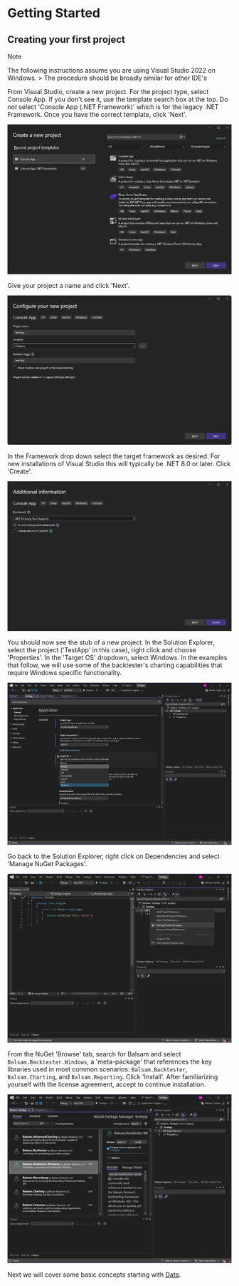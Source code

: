 # Getting Started
## Creating your first project
> [!NOTE]
> The following instructions assume you are using Visual Studio 2022 on Windows. > The procedure should be broadly similar for other IDE's

From Visual Studio, create a new project. For the project type, select Console App. If you don't see it, use the template search box at the top. Do *not* select 'Console App (.NET Framework)' which is for the legacy .NET Framework. Once you have the correct template, click 'Next'.

![VS1](../images//Core1.png)

Give your project a name and click 'Next'.

![VS2](../images//Core2.png)

In the Framework drop down select the target framework as desired. For new installations of Visual Studio this will typically be .NET 8.0 or later. Click 'Create'.

![VS3](../images//Core3.png)

You should now see the stub of a new project. In the Solution Explorer, select the project ('TestApp' in this case), right click and choose 'Properties'. In the 'Target OS' dropdown, select Windows. In the examples that follow, we will use some of the backtester's charting capabilities that require Windows specific functionality.

![Target OS](../images/VSTargetOS.png)

 Go back to the Solution Explorer, right click on Dependencies and select 'Manage NuGet Packages'.

![Manage nuget](../images/ManageNuget.png)

From the NuGet 'Browse' tab, search for Balsam and select `Balsam.Backtester.Windows`, a 'meta-package' that references the key libraries used in most common scenarios: `Balsam.Backtester`, `Balsam.Charting`, and `Balsam.Reporting`. Click 'Install'. After familiarizing yourself with the license agreement, accept to continue installation.

![Balsam packages](../images/ManageNuget3.png)

Next we will cover some basic concepts starting with [Data](Data.md).